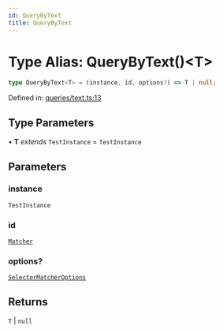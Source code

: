```yaml
---
id: QueryByText
title: QueryByText
---
```


<!-- DO NOT EDIT: this page is autogenerated from the type comments -->

# Type Alias: QueryByText()\<T\>

```ts
type QueryByText<T> = (instance, id, options?) => T | null;
```

Defined in: [queries/text.ts:13](https://github.com/crutchcorn/cli-testing-library/blob/main/packages/cli-testing-library/src/queries/text.ts#L13)

## Type Parameters

• **T** *extends* `TestInstance` = `TestInstance`

## Parameters

### instance

`TestInstance`

### id

[`Matcher`](../../../type-aliases/matcher.md)

### options?

[`SelectorMatcherOptions`](../../../interfaces/selectormatcheroptions.md)

## Returns

`T` \| `null`
